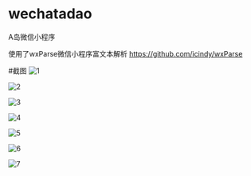 # wechatadao
A岛微信小程序


使用了wxParse微信小程序富文本解析
https://github.com/icindy/wxParse

#截图
![1](https://github.com/Mfweb/wechatadao/raw/master/screenshot/1.png)

![2](https://github.com/Mfweb/wechatadao/raw/master/screenshot/2.png)

![3](https://github.com/Mfweb/wechatadao/raw/master/screenshot/3.png)

![4](https://github.com/Mfweb/wechatadao/raw/master/screenshot/4.png)

![5](https://github.com/Mfweb/wechatadao/raw/master/screenshot/5.png)

![6](https://github.com/Mfweb/wechatadao/raw/master/screenshot/6.png)

![7](https://github.com/Mfweb/wechatadao/raw/master/screenshot/7.png)
